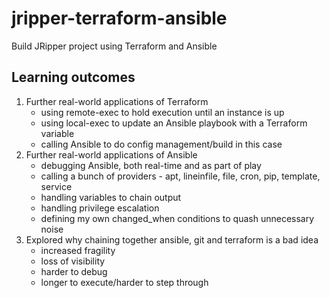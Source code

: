 # jripper-terraform-ansible
Build JRipper project using Terraform and Ansible

## Learning outcomes
1. Further real-world applications of Terraform
    - using remote-exec to hold execution until an instance is up
    - using local-exec to update an Ansible playbook with a Terraform variable
    - calling Ansible to do config management/build in this case
1. Further real-world applications of Ansible
    - debugging Ansible, both real-time and as part of play
    - calling a bunch of providers - apt, lineinfile, file, cron, pip, template, service
    - handling variables to chain output
    - handling privilege escalation
    - defining my own changed_when conditions to quash unnecessary noise
1. Explored why chaining together ansible, git and terraform is a bad idea
    - increased fragility
    - loss of visibility
    - harder to debug
    - longer to execute/harder to step through
